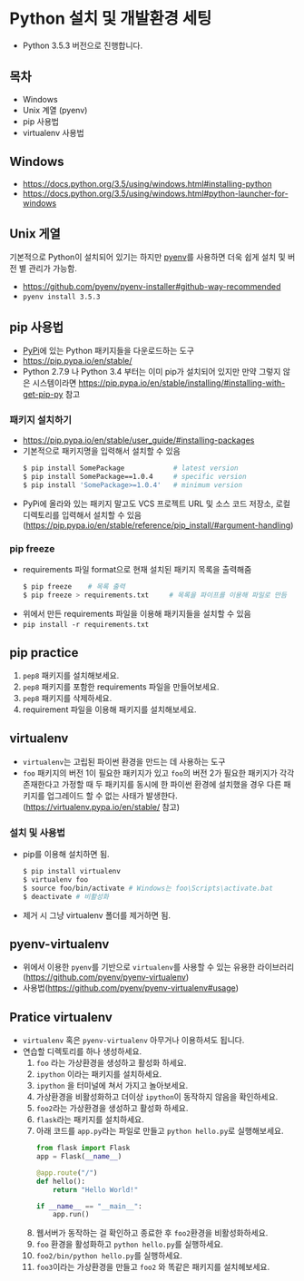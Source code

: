# Python 설치 및 개발환경 세팅
- Python 3.5.3 버전으로 진행합니다.

## 목차
- Windows
- Unix 계열 (pyenv)
- pip 사용법
- virtualenv 사용법

## Windows
- https://docs.python.org/3.5/using/windows.html#installing-python
- https://docs.python.org/3.5/using/windows.html#python-launcher-for-windows

## Unix 게열
기본적으로 Python이 설치되어 있기는 하지만 [pyenv](https://github.com/pyenv/pyenv)를 사용하면 더욱 쉽게 설치 및 버전 별 관리가 가능함.

- https://github.com/pyenv/pyenv-installer#github-way-recommended
- `pyenv install 3.5.3`

## pip 사용법
- [PyPi](https://pypi.python.org)에 있는 Python 패키지들을 다운로드하는 도구
- https://pip.pypa.io/en/stable/
- Python 2.7.9 나 Python 3.4 부터는 이미 pip가 설치되어 있지만 만약 그렇지 않은 시스템이라면 https://pip.pypa.io/en/stable/installing/#installing-with-get-pip-py 참고

### 패키지 설치하기
- https://pip.pypa.io/en/stable/user_guide/#installing-packages
- 기본적으로 패키지명을 입력해서 설치할 수 있음
    ```sh
    $ pip install SomePackage            # latest version
    $ pip install SomePackage==1.0.4     # specific version
    $ pip install 'SomePackage>=1.0.4'   # minimum version
    ```
- PyPi에 올라와 있는 패키지 말고도 VCS 프로젝트 URL 및 소스 코드 저장소, 로컬 디렉토리를 입력해서 설치할 수 있음(https://pip.pypa.io/en/stable/reference/pip_install/#argument-handling)

### pip freeze
- requirements 파일 format으로 현재 설치된 패키지 목록을 출력해줌
    ```sh
    $ pip freeze    # 목록 출력
    $ pip freeze > requirements.txt     # 목록을 파이프를 이용해 파일로 만듬
    ```
- 위에서 만든 requirements 파일을 이용해 패키지들을 설치할 수 있음
- `pip install -r requirements.txt`

## pip practice
1. `pep8` 패키지를 설치해보세요.
2. `pep8` 패키지를 포함한 requirements 파일을 만들어보세요.
3. `pep8` 패키지를 삭제하세요.
4. requirement 파일을 이용해 패키지를 설치해보세요.

## virtualenv
- `virtualenv`는 고립된 파이썬 환경을 만드는 데 사용하는 도구
- `foo` 패키지의 버전 1이 필요한 패키지가 있고 `foo`의 버전 2가 필요한 패키지가 각각 존재한다고 가정할 때 두 패키지를 동시에 한 파이썬 환경에 설치했을 경우 다른 패키지를 업그레이드 할 수 없는 사태가 발생한다. (https://virtualenv.pypa.io/en/stable/ 참고)

### 설치 및 사용법
- pip를 이용해 설치하면 됨.
    ```sh
    $ pip install virtualenv
    $ virtualenv foo
    $ source foo/bin/activate # Windows는 foo\Scripts\activate.bat
    $ deactivate # 비활성화
    ```
- 제거 시 그냥 virtualenv 폴더를 제거하면 됨. 

## pyenv-virtualenv
- 위에서 이용한 `pyenv`를 기반으로 `virtualenv`를 사용할 수 있는 유용한 라이브러리 (https://github.com/pyenv/pyenv-virtualenv)
- 사용법(https://github.com/pyenv/pyenv-virtualenv#usage)

## Pratice virtualenv
- `virtualenv` 혹은 `pyenv-virtualenv` 아무거나 이용하셔도 됩니다.
- 연습할 디렉토리를 하나 생성하세요.
    1. `foo` 라는 가상환경을 생성하고 활성화 하세요.
    2. `ipython` 이라는 패키지를 설치하세요.
    3. `ipython` 을 터미널에 쳐서 가지고 놀아보세요.
    4. 가상환경을 비활성화하고 더이상 `ipython`이 동작하지 않음을 확인하세요.
    5. `foo2`라는 가상환경을 생성하고 활성화 하세요.
    6. `flask`라는 패키지를 설치하세요.
    7. 아래 코드를 `app.py`라는 파일로 만들고 `python hello.py`로 실행해보세요.
        ```python
        from flask import Flask
        app = Flask(__name__)

        @app.route("/")
        def hello():
            return "Hello World!"

        if __name__ == "__main__":
            app.run()
        ```
    8. 웹서버가 동작하는 걸 확인하고 종료한 후 `foo2`환경을 비활성화하세요.
    9. `foo` 환경을 활성화하고 `python hello.py`를 실행하세요.
    10. `foo2/bin/python hello.py`를 실행하세요.
    11. `foo3`이라는 가상환경을 만들고 `foo2` 와 똑같은 패키지를 설치헤보세요.
